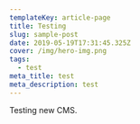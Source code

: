 ```yaml
---
templateKey: article-page
title: Testing
slug: sample-post
date: 2019-05-19T17:31:45.325Z
cover: /img/hero-img.png
tags:
  - test
meta_title: test
meta_description: test
---
```

Testing new CMS.
